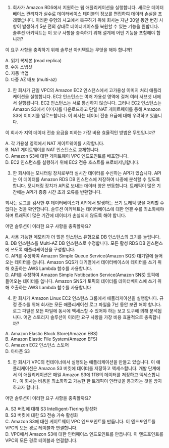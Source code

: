 1.  회사가 Amazon RDS에서 지원하는 웹 애플리케이션을 실행합니다. 새로운 데이터베이스 관리자가 실수로 데이터베이스 테이블의 정보를 편집하여 데이터 손실을 초래했습니다. 이러한 유형의 사고에서 복구하기 위해 회사는 지난 30일 동안 변경 사항이 발생하기 5분 전의 상태로 데이터베이스를 복원할 수 있는 기능을 원합니다.
솔루션 아키텍트는 이 요구 사항을 충족하기 위해 설계에 어떤 기능을 포함해야 합니까?

이 요구 사항을 충족하기 위해 솔루션 아키텍트는 무엇을 해야 합니까?

A. 읽기 복제본 (read replica)  
B. 수동 스냅샷  
C. 자동 백업  
D. 다중 AZ 배포 (multi-az)

2. 한 회사가 단일 VPC의 Amazon EC2 인스턴스에서 고가용성 이미지 처리 애플리케이션을 실행합니다. EC2 인스턴스는 여러 가용성 영역에 걸쳐 여러 서브넷 내에서 실행됩니다. EC2 인스턴스는 서로 통신하지 않습니다. 그러나 EC2 인스턴스는 Amazon S3에서 이미지를 다운로드하고 단일 NAT 게이트웨이를 통해 Amazon S3에 이미지를 업로드합니다. 이 회사는 데이터 전송 요금에 대해 우려하고 있습니다.

이 회사가 지역 데이터 전송 요금을 피하는 가장 비용 효율적인 방법은 무엇입니까?

A. 각 가용성 영역에서 NAT 게이트웨이를 시작합니다.   
B. NAT 게이트웨이를 NAT 인스턴스로 교체합니다.  
C. Amazon S3에 대한 게이트웨이 VPC 엔드포인트를 배포합니다.  
D. EC2 인스턴스를 실행하기 위해 EC2 전용 호스트를 프로비저닝합니다.

3. 한 회사에는 모니터링 장치로부터 실시간 데이터를 수신하는 API가 있습니다. API는 이 데이터를 Amazon RDS DB 인스턴스에 저장하여 나중에 분석할 수 있도록 합니다. 모니터링 장치가 API로 보내는 데이터 양은 변동합니다. 트래픽이 많은 기간에는 API가 종종 시간 초과 오류를 반환합니다.

회사는 로그를 검사한 후 데이터베이스가 API에서 발생하는 쓰기 트래픽 양을 처리할 수 없다는 것을 확인합니다. 솔루션 아키텍트는 데이터베이스에 대한 연결 수를 최소화해야 하며 트래픽이 많은 기간에 데이터가 손실되지 않도록 해야 합니다.

어떤 솔루션이 이러한 요구 사항을 충족할까요?

A. 사용 가능한 메모리가 더 많은 인스턴스 유형으로 DB 인스턴스의 크기를 늘립니다.  
B. DB 인스턴스를 Multi-AZ DB 인스턴스로 수정합니다. 모든 활성 RDS DB 인스턴스에 쓰도록 애플리케이션을 구성합니다.  
C. API를 수정하여 Amazon Simple Queue Service(Amazon SQS) 대기열에 들어오는 데이터를 씁니다. Amazon SQS가 대기열에서 데이터베이스에 데이터를 쓰기 위해 호출하는 AWS Lambda 함수를 사용합니다.  
D. API를 수정하여 Amazon Simple Notibcation Service(Amazon SNS) 토픽에 들어오는 데이터를 씁니다. Amazon SNS가 토픽의 데이터를 데이터베이스에 쓰기 위해 호출하는 AWS Lambda 함수를 사용합니다

4. 한 회사가 Amazon Linux EC2 인스턴스 그룹에서 애플리케이션을 실행합니다. 규정 준수를 위해 회사는 모든 애플리케이션 로그 파일을 7년 동안 보관 해야 합니다. 로그 파일은 모든 파일에 동시에 액세스할 수 있어야 하는 보고 도구에 의해 분석됩니다.
어떤 스토리지 솔루션이 이러한 요구 사항을 가장 비용 효율적으로 충족합니까?

A. Amazon Elastic Block Store(Amazon EBS)  
B. Amazon Elastic File System(Amazon EFS)  
C. Amazon EC2 인스턴스 스토어  
D. 아마존 S3

5. 한 회사가 VPC의 컨테이너에서 실행되는 애플리케이션을 만들고 있습니다. 이 애플리케이션은 Amazon S3 버킷에 데이터를 저장하고 액세스합니다.
개발 단계에서 이 애플리케이션은 매일 Amazon S3에 1TB의 데이터를 저장하고 액세스합니다. 이 회사는 비용을 최소화하고 가능한 한 트래픽이 인터넷을 통과하는 것을 방지하고자 합니다.

어떤 솔루션이 이러한 요구 사항을 충족할까요?

A. S3 버킷에 대해 S3 Intelligent-Tiering 활성화  
B. S3 버킷에 대한 S3 전송 가속 활성화  
C. Amazon S3에 대한 게이트웨이 VPC 엔드포인트를 만듭니다. 이 엔드포인트를 VPC의 모든 경로 테이블과 연결합니다.  
D. VPC에서 Amazon S3에 대한 인터페이스 엔드포인트를 만듭니다. 이 엔드포인트를 VPC의 모든 경로 테이블과 연결합니다.
